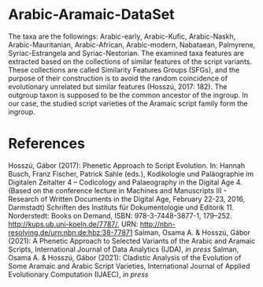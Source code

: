 # Arabic-Aramaic-DataSet
The taxa are the followings: Arabic-early, Arabic-Kufic, Arabic-Naskh, Arabic-Mauritanian, Arabic-African, Arabic-modern, 
Nabataean, Palmyrene, Syriac-Estrangela and Syriac-Nestorian. The examined taxa features are extracted based on 
the collections of similar features of the script variants. These collections are called Similarity Features Groups (SFGs), 
and the purpose of their construction is to avoid the random coincidence of evolutionary unrelated but similar features (Hosszú, 2017: 182). 
The outgroup taxon is supposed to be the common ancestor of the ingroup. In our case, the studied script varieties of the Aramaic script family form the ingroup.

# References
Hosszú, Gábor (2017): Phenetic Approach to Script Evolution. In: Hannah Busch, Franz Fischer, Patrick Sahle (eds.), Kodikologie und Paläographie im Digitalen Zeitalter 4 – Codicology and Palaeography in the Digital Age 4. (Based on the conference lecture in Machines and Manuscripts III - Research of Written Documents in the Digital Age, February 22-23, 2016, Darmstadt) Schriften des Instituts für Dokumentologie und Editorik 11. Norderstedt: Books on Demand, ISBN: 978-3-7448-3877-1, 179–252. http://kups.ub.uni-koeln.de/7787/, URN: http://nbn-resolving.de/urn:nbn:de:hbz:38-77871
Salman, Osama A. & Hosszú, Gábor (2021): A Phenetic Approach to Selected Variants of the Arabic and Aramaic Scripts, International Journal of Data Analytics (IJDA), _in press_
Salman, Osama A. & Hosszú, Gábor (2021): Cladistic Analysis of the Evolution of Some Aramaic and Arabic Script Varieties, International Journal of Applied Evolutionary Computation (IJAEC), _in press_
